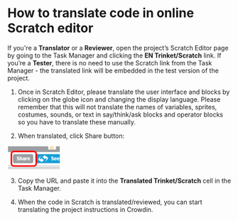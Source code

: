 # How to translate code in online Scratch editor

If you're a **Translator** or a **Reviewer**, open the project’s Scratch Editor page by going to the Task Manager and clicking the **EN Trinket/Scratch** link. If you’re a **Tester**, there is no need to use the Scratch link from the Task Manager - the translated link will be embedded in the test version of the project.

1. Once in Scratch Editor, please translate the user interface and blocks by clicking on the globe icon and changing the display language. Please remember that this will not translate the names of variables, sprites, costumes, sounds, or text in say/think/ask blocks and operator blocks so you have to translate these manually.

2. When translated, click Share button:

![screenshot](images/Scratch_saving.png)

3. Copy the URL and paste it into the **Translated Trinket/Scratch** cell in the Task Manager.

4. When the code in Scratch is translated/reviewed, you can start translating the project instructions in Crowdin.
